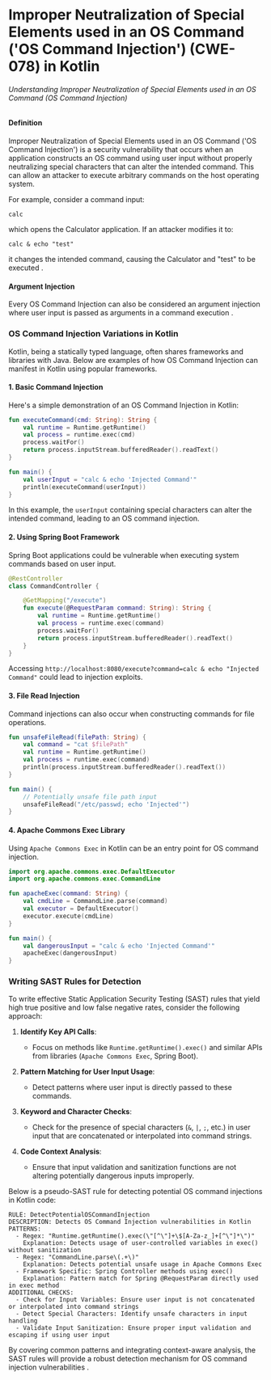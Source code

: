 # Improper Neutralization of Special Elements used in an OS Command ('OS Command Injection') (CWE-078) in Kotlin

###### Understanding Improper Neutralization of Special Elements used in an OS Command (OS Command Injection)

#### Definition
Improper Neutralization of Special Elements used in an OS Command ('OS Command Injection') is a security vulnerability that occurs when an application constructs an OS command using user input without properly neutralizing special characters that can alter the intended command. This can allow an attacker to execute arbitrary commands on the host operating system.

For example, consider a command input:
```shell
calc
```
which opens the Calculator application. If an attacker modifies it to:
```shell
calc & echo "test"
```
it changes the intended command, causing the Calculator and "test" to be executed  .

#### Argument Injection
Every OS Command Injection can also be considered an argument injection where user input is passed as arguments in a command execution .

### OS Command Injection Variations in Kotlin

Kotlin, being a statically typed language, often shares frameworks and libraries with Java. Below are examples of how OS Command Injection can manifest in Kotlin using popular frameworks.

#### 1. Basic Command Injection
Here's a simple demonstration of an OS Command Injection in Kotlin:
```kotlin
fun executeCommand(cmd: String): String {
    val runtime = Runtime.getRuntime()
    val process = runtime.exec(cmd)
    process.waitFor()
    return process.inputStream.bufferedReader().readText()
}

fun main() {
    val userInput = "calc & echo 'Injected Command'"
    println(executeCommand(userInput))
}
```
In this example, the `userInput` containing special characters can alter the intended command, leading to an OS command injection.

#### 2. Using Spring Boot Framework
Spring Boot applications could be vulnerable when executing system commands based on user input.
```kotlin
@RestController
class CommandController {

    @GetMapping("/execute")
    fun execute(@RequestParam command: String): String {
        val runtime = Runtime.getRuntime()
        val process = runtime.exec(command)
        process.waitFor()
        return process.inputStream.bufferedReader().readText()
    }
}
```
Accessing `http://localhost:8080/execute?command=calc & echo "Injected Command"` could lead to injection exploits.

#### 3. File Read Injection
Command injections can also occur when constructing commands for file operations.
```kotlin
fun unsafeFileRead(filePath: String) {
    val command = "cat $filePath"
    val runtime = Runtime.getRuntime()
    val process = runtime.exec(command)
    println(process.inputStream.bufferedReader().readText())
}

fun main() {
    // Potentially unsafe file path input
    unsafeFileRead("/etc/passwd; echo 'Injected'")
}
```

#### 4. Apache Commons Exec Library
Using `Apache Commons Exec` in Kotlin can be an entry point for OS command injection.
```kotlin
import org.apache.commons.exec.DefaultExecutor
import org.apache.commons.exec.CommandLine

fun apacheExec(command: String) {
    val cmdLine = CommandLine.parse(command)
    val executor = DefaultExecutor()
    executor.execute(cmdLine)
}

fun main() {
    val dangerousInput = "calc & echo 'Injected Command'"
    apacheExec(dangerousInput)
}
```

### Writing SAST Rules for Detection

To write effective Static Application Security Testing (SAST) rules that yield high true positive and low false negative rates, consider the following approach:

1. **Identify Key API Calls**:
   - Focus on methods like `Runtime.getRuntime().exec()` and similar APIs from libraries (`Apache Commons Exec`, Spring Boot).

2. **Pattern Matching for User Input Usage**:
   - Detect patterns where user input is directly passed to these commands.

3. **Keyword and Character Checks**:
   - Check for the presence of special characters (`&`, `|`, `;`, etc.) in user input that are concatenated or interpolated into command strings.

4. **Code Context Analysis**:
   - Ensure that input validation and sanitization functions are not altering potentially dangerous inputs improperly.

Below is a pseudo-SAST rule for detecting potential OS command injections in Kotlin code:
```plaintext
RULE: DetectPotentialOSCommandInjection
DESCRIPTION: Detects OS Command Injection vulnerabilities in Kotlin
PATTERNS:
  - Regex: "Runtime.getRuntime().exec(\"[^\"]+\$[A-Za-z_]+[^\"]*\")"
    Explanation: Detects usage of user-controlled variables in exec() without sanitization
  - Regex: "CommandLine.parse\(.+\)"
    Explanation: Detects potential unsafe usage in Apache Commons Exec
  - Framework Specific: Spring Controller methods using exec()
    Explanation: Pattern match for Spring @RequestParam directly used in exec method
ADDITIONAL CHECKS:
  - Check for Input Variables: Ensure user input is not concatenated or interpolated into command strings
  - Detect Special Characters: Identify unsafe characters in input handling
  - Validate Input Sanitization: Ensure proper input validation and escaping if using user input
```

By covering common patterns and integrating context-aware analysis, the SAST rules will provide a robust detection mechanism for OS command injection vulnerabilities  .